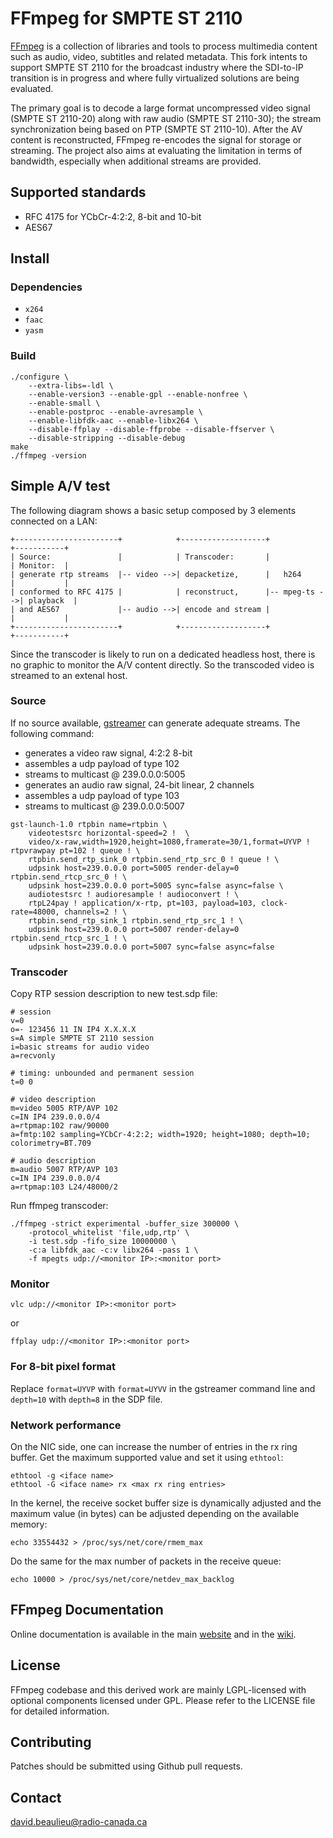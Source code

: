 FFmpeg for SMPTE ST 2110
========================

[FFmpeg](README_FFMPEG.md) is a collection of libraries and tools to
process multimedia content such as audio, video, subtitles and related
metadata. This fork intents to support SMPTE ST 2110 for the broadcast
industry where the SDI-to-IP transition is in progress and where fully
virtualized solutions are being evaluated.

The primary goal is to decode a large format uncompressed video signal
(SMPTE ST 2110-20) along with raw audio (SMPTE ST 2110-30); the stream
synchronization being based on PTP (SMPTE ST 2110-10). After the AV
content is reconstructed, FFmpeg re-encodes the signal for storage or
streaming. The project also aims at evaluating the limitation in terms
of bandwidth, especially when additional streams are provided.

## Supported standards

* RFC 4175 for YCbCr-4:2:2, 8-bit and 10-bit
* AES67

## Install

### Dependencies

* `x264`
* `faac`
* `yasm`

### Build

```
./configure \
	--extra-libs=-ldl \
	--enable-version3 --enable-gpl --enable-nonfree \
	--enable-small \
	--enable-postproc --enable-avresample \
	--enable-libfdk-aac --enable-libx264 \
	--disable-ffplay --disable-ffprobe --disable-ffserver \
	--disable-stripping --disable-debug
make
./ffmpeg -version
```

## Simple A/V test

The following diagram shows a basic setup composed by 3 elements
connected on a LAN:

```
+-----------------------+            +-------------------+              +-----------+
| Source:               |            | Transcoder:       |              | Monitor:  |
| generate rtp streams  |-- video -->| depacketize,      |   h264       |           |
| conformed to RFC 4175 |            | reconstruct,      |-- mpeg-ts -->| playback  |
| and AES67             |-- audio -->| encode and stream |              |           |
+-----------------------+            +-------------------+              +-----------+
```

Since the transcoder is likely to run on a dedicated headless host,
there is no graphic to monitor the A/V content directly. So the
transcoded video is streamed to an extenal host.

### Source

If no source available, [gstreamer](https://gstreamer.freedesktop.org/)
can generate adequate streams. The following command:
* generates a video raw signal, 4:2:2 8-bit
* assembles a udp payload of type 102
* streams to multicast @ 239.0.0.0:5005
* generates an audio raw signal, 24-bit linear, 2 channels
* assembles a udp payload of type 103
* streams to multicast @ 239.0.0.0:5007

```
gst-launch-1.0 rtpbin name=rtpbin \
	videotestsrc horizontal-speed=2 !  \
	video/x-raw,width=1920,height=1080,framerate=30/1,format=UYVP ! rtpvrawpay pt=102 ! queue ! \
	rtpbin.send_rtp_sink_0 rtpbin.send_rtp_src_0 ! queue ! \
	udpsink host=239.0.0.0 port=5005 render-delay=0 rtpbin.send_rtcp_src_0 ! \
	udpsink host=239.0.0.0 port=5005 sync=false async=false \
	audiotestsrc ! audioresample ! audioconvert ! \
	rtpL24pay ! application/x-rtp, pt=103, payload=103, clock-rate=48000, channels=2 ! \
	rtpbin.send_rtp_sink_1 rtpbin.send_rtp_src_1 ! \
	udpsink host=239.0.0.0 port=5007 render-delay=0 rtpbin.send_rtcp_src_1 ! \
	udpsink host=239.0.0.0 port=5007 sync=false async=false
```

### Transcoder

Copy RTP session description to new test.sdp file:

```
# session
v=0
o=- 123456 11 IN IP4 X.X.X.X
s=A simple SMPTE ST 2110 session
i=basic streams for audio video
a=recvonly

# timing: unbounded and permanent session
t=0 0

# video description
m=video 5005 RTP/AVP 102
c=IN IP4 239.0.0.0/4
a=rtpmap:102 raw/90000
a=fmtp:102 sampling=YCbCr-4:2:2; width=1920; height=1080; depth=10; colorimetry=BT.709

# audio description
m=audio 5007 RTP/AVP 103
c=IN IP4 239.0.0.0/4
a=rtpmap:103 L24/48000/2
```

Run ffmpeg transcoder:

```
./ffmpeg -strict experimental -buffer_size 300000 \
	-protocol_whitelist 'file,udp,rtp' \
	-i test.sdp -fifo_size 10000000 \
	-c:a libfdk_aac -c:v libx264 -pass 1 \
	-f mpegts udp://<monitor IP>:<monitor port>
```

### Monitor

```
vlc udp://<monitor IP>:<monitor port>
```

or

```
ffplay udp://<monitor IP>:<monitor port>
```

### For 8-bit pixel format

Replace ``format=UYVP`` with ``format=UYVV`` in the gstreamer command
line and ``depth=10`` with ``depth=8`` in the SDP file.

### Network performance

On the NIC side, one can increase the number of entries in the rx ring
buffer. Get the maximum supported value and set it using ``ethtool``:

```
ethtool -g <iface name>
ethtool -G <iface name> rx <max rx ring entries>
```

In the kernel, the receive socket buffer size is dynamically adjusted
and the maximum value (in bytes) can be adjusted depending on the available
memory:

```
echo 33554432 > /proc/sys/net/core/rmem_max
```

Do the same for the max number of packets in the receive queue:

```
echo 10000 > /proc/sys/net/core/netdev_max_backlog
```

## FFmpeg Documentation

Online documentation is available in the main [website](https://ffmpeg.org)
and in the [wiki](https://trac.ffmpeg.org).

## License

FFmpeg codebase and this derived work are mainly LGPL-licensed with
optional components licensed under GPL. Please refer to the LICENSE file
for detailed information.

## Contributing

Patches should be submitted using Github pull requests.

## Contact

david.beaulieu@radio-canada.ca
